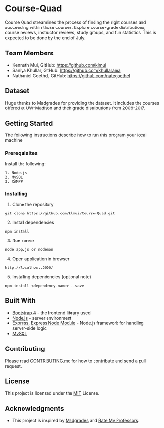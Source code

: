 # Course-Quad
Course Quad streamlines the process of finding the right courses and succeeding within those courses. Explore course-grade distributions, course reviews, instructor reviews, study groups, and fun statistics! This is expected to be done by the end of July.

## Team Members
- Kenneth Mui, GitHub: https://github.com/klmui
- Saniya Khullar, GitHub: https://github.com/khullarama
- Nathaniel Goethel, GitHub: https://github.com/nategoethel

## Dataset
Huge thanks to Madgrades for providing the dataset. It includes the courses offered at UW-Madison and their grade distributions from 2006-2017.

## Getting Started
The following instructions describe how to run this program your local machine!
### Prerequisites 
Install the following:
```
1. Node.js
2. MySQL
3. XAMPP
```
### Installing
1. Clone the repository
```
git clone https://github.com/klmui/Course-Quad.git
```
2. Install dependencies
```
npm install
```
3. Run server
```
node app.js or nodemon
```
4. Open application in browser
```
http://localhost:3000/
```
5. Installing dependencies (optional note)
```
npm install <dependency-name> --save
```
## Built With
* [Bootstrap 4](https://getbootstrap.com/docs/4.3/getting-started/introduction/) - the frontend library used
* [Node.js](https://nodejs.org/en/) - server environment
* [Express](https://expressjs.com/), [Express Node Module](https://www.npmjs.com/package/express) - Node.js framework for handling server-side logic
* [MySQL](https://www.mysql.com/)

## Contributing
Please read [CONTRIBUTING.md](https://github.com/klmui/Course-Quad/blob/master/CONTRIBUTING.md) for how to contribute and send a pull request.

## License
This project is licensed under the [MIT](https://github.com/klmui/Course-Quad/blob/master/LICENSE) License.

## Acknowledgments
- This project is inspired by [Madgrades](https://madgrades.com/) and [Rate My Professors](https://www.ratemyprofessors.com/).
